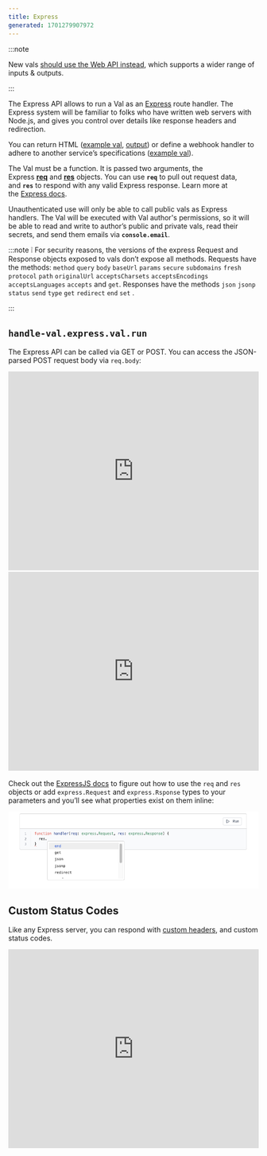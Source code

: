 ```yaml
---
title: Express
generated: 1701279907972
---
```


:::note

New vals [should use the Web API instead](../http-val), which supports a wider
range of inputs & outputs.

:::

The Express API allows to run a Val as an [Express](https://expressjs.com/)
route handler. The Express system will be familiar to folks who have written web
servers with Node.js, and gives you control over details like response headers
and redirection.

You can return HTML
([example val](https://www.val.town/v/stevekrouse.expressHTMLExample),
[output](https://api.val.town/v1/express/stevekrouse.expressHTMLExample?name=Townie))
or define a webhook handler to adhere to another service’s specifications
([example val](https://www.val.town/v/stevekrouse.handleOnboardingReferral)).

The Val must be a function. It is passed two arguments, the
Express **[req](https://expressjs.com/en/4x/api.html#req)** and **[res](https://expressjs.com/en/4x/api.html#res)** objects.
You can use **`req`** to pull out request data, and **`res`** to respond with
any valid Express response. Learn more at
the [Express docs](https://expressjs.com/en/4x/api.html).

Unauthenticated use will only be able to call public vals as Express handlers.
The Val will be executed with Val author's permissions, so it will be able to
read and write to author’s public and private vals, read their secrets, and send
them emails via **`console.email`**.

:::note ❕ For security reasons, the versions of the express Request and
Response objects exposed to vals don’t expose all methods. Requests have the
methods: `method` `query` `body` `baseUrl` `params` `secure` `subdomains`
`fresh` `protocol` `path` `originalUrl` `acceptsCharsets` `acceptsEncodings`
`acceptsLanguages` `accepts` and `get`. Responses have the methods `json`
`jsonp` `status` `send` `type` `get` `redirect` `end` `set` .

:::

## `handle-val.express.val.run`

The Express API can be called via GET or POST. You can access the JSON-parsed
POST request body via `req.body`:

<div class="not-content">
  <iframe src="https://www.val.town/embed/stevekrouse.postWebhook1" width="100%" frameborder="no" style="height: 400px;">
    &#x20;
  </iframe>
</div>

<div class="not-content">
  <iframe src="https://www.val.town/embed/stevekrouse.postWebhookTest1" width="100%" frameborder="no" style="height: 400px;">
    &#x20;
  </iframe>
</div>

Check out the [ExpressJS docs](http://expressjs.com/) to figure out how to use
the `req` and `res` objects or add `express.Request` and `express.Rsponse` types
to your parameters and you’ll see what properties exist on them inline:

![Screenshot 2023-03-14 at 3.29.23 PM.png](./express/screenshot_2023-03-14_at_32923_pm.png)

## Custom Status Codes

Like any Express server, you can respond with
[custom headers](https://expressjs.com/en/api.html#res.set), and custom status
codes.

<div class="not-content">
  <iframe src="https://www.val.town/embed/vtdocs.customStatusCode" width="100%" frameborder="no" style="height: 400px;">
    &#x20;
  </iframe>
</div>
